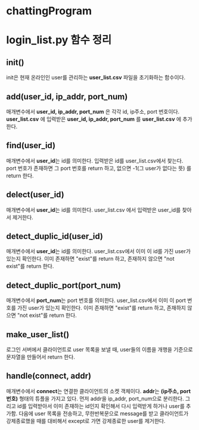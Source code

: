 # chattingProgram
# login_list.py 함수 정리
## init()  
init은 현재 온라인인 user를 관리하는 **user_list.csv** 파일을 초기화하는 함수이다.  
## add(user_id, ip_addr, port_num)  
매개변수에서 **user_id, ip_addr, port_num** 은 각각 id, ip주소, port 번호이다. **user_list.csv** 에 입력받은 **user_id, ip_addr, port_num** 를 **user_list.csv** 에 추가한다.  
## find(user_id)  
매개변수에서 **user_id**는 id를 의미한다. 입력받은 id를 user_list.csv에서 찾는다. port 번호가 존재하면 그 port 번호를 return 하고, 없으면 -1(그 user가 없다는 뜻) 를 return 한다.  
## delect(user_id)  
매개변수에서 **user_id**는 id를 의미한다. user_list.csv 에서 입력받은 user_id를 찾아서 제거한다.  
## detect_duplic_id(user_id)  
매개변수에서 **user_id**는 id를 의미한다. user_list.csv에서 이미 이 id를 가진 user가 있는지 확인한다. 이미 존재하면 "exist"를 return 하고, 존재하지 않으면 "not exist"를 return 한다.  
## detect_duplic_port(port_num)  
매개변수에서 **port_num**는 port 번호를 의미한다. user_list.csv에서 이미 이 port 번호를 가진 user가 있는지 확인한다. 이미 존재하면 "exist"를 return 하고, 존재하지 않으면 "not exist"를 return 한다.  
## make_user_list()  
로그인 서버에서 클라이언트로 user 목록을 보낼 때, user들의 이름을 개행을 기준으로 문자열을 만들어서 return 한다.  
## handle(connect, addr)  
매개변수에서 **connect**는 연결한 클라이언트의 소켓 객체이다. **addr**는 **(ip주소, port 번호)** 형태의 튜플을 가지고 있다. 먼저 addr을 ip_addr, port_num으로 분리한다. 그리고 id를 입력받아서 이미 존재하는 id인지 확인해서 다시 입력받게 하거나 user를 추가함. 다음에 user 목록을 전송하고, 무한반복문으로 message를 받고 클라이언트가 강제종료했을 때를 대비해서 except로 가면 강제종료한 user를 제거한다.  
